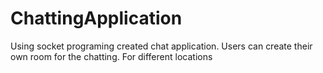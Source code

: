 # ChattingApplication
Using socket programing created chat application. Users can create their own room for the chatting. For different locations
